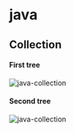 # java
## Collection

#### First tree
![java-collection](https://arquivo.devmedia.com.br/REVISTAS/easyjava/imagens/1/4/image001.jpg)




#### Second tree
![java-collection](https://arquivo.devmedia.com.br/REVISTAS/easyjava/imagens/1/4/image002.jpg)
